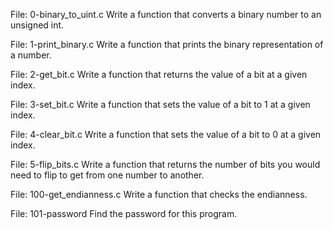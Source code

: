 File: 0-binary_to_uint.c Write a function that converts a binary number to an unsigned int.

File: 1-print_binary.c Write a function that prints the binary representation of a number.

File: 2-get_bit.c Write a function that returns the value of a bit at a given index.

File: 3-set_bit.c Write a function that sets the value of a bit to 1 at a given index.

File: 4-clear_bit.c Write a function that sets the value of a bit to 0 at a given index.

File: 5-flip_bits.c Write a function that returns the number of bits you would need to flip to get from one number to another.

File: 100-get_endianness.c Write a function that checks the endianness.

File: 101-password Find the password for this program.



